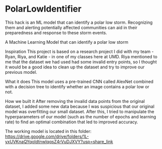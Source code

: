 # PolarLowIdentifier
This hack is an ML model that can identify a polar low storm. Recognizing them and alerting potentially affected communities can aid in their preparedness and response to these storm events.

A Machine Learning Model that can identify a polar low storm

Inspiration
This project is based on a research project I did with my team - Ryan, Riya, and Katie - in one of my classes here at UMD. Riya mentioned to me that the dataset we had used had some invalid entry points, so I thought it would be a good idea to clean up the dataset and try to improve our previous model.

What it does
This model uses a pre-trained CNN called AlexNet combined with a decision tree to identify whether an image contains a polar low or not.

How we built it
After removing the invalid data points from the original dataset, I added some new data because I was suspicious that our original model was overfitting our small dataset. After this, I tried to manipulate the hyperparameters of our model (such as the number of epochs and learning rate) to find an optimal combination that led to improved accuracy.

The working model is located in this folder:
https://drive.google.com/drive/folders/1L-yxUVKnaQYqoldtnwlqqsZ4rVuDJXVY?usp=share_link
